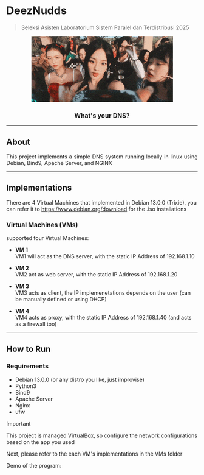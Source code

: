 # DeezNudds

> Seleksi Asisten Laboratorium Sistem Paralel dan Terdistribusi 2025
<p align="center">
    <img src="./etc/newjeans-eta.gif">
</p>
    <h3 align="center">What's your DNS?</h3>

---

## About <a name="about"></a>

<p align="justify">This project implements a simple DNS system running locally in linux using Debian, Bind9, Apache Server, and NGINX </p>

---

## Implementations <a name="algorithms"></a>

There are 4 Virtual Machines that implemented in Debian 13.0.0 (Trixie), you can refer it to https://www.debian.org/download for the .iso installations

### Virtual Machines (VMs)  
supported four Virtual Machines:

- **VM 1**  
  VM1 will act as the DNS server, with the static IP Address of 192.168.1.10

- **VM 2**  
  VM2 act as web server, with the static IP Address of 192.168.1.20

- **VM 3**  
  VM3 acts as client, the IP implemenetations depends on the user (can be manually defined or using DHCP)

- **VM 4**  
  VM4 acts as proxy, with the static IP Address of 192.168.1.40 (and acts as a firewall too)
--- 

## How to Run <a name="how-to-run"></a>

### Requirements
- Debian 13.0.0 (or any distro you like, just improvise)
- Python3
- Bind9
- Apache Server
- Nginx
- ufw

> [!IMPORTANT]
> This project is managed VirtualBox, so configure the network configurations based on the app you used

Next, please refer to the each VM's implementations in the VMs folder

Demo of the program: 

